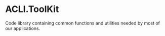 ACLI.ToolKit
============

Code library containing common functions and utilities needed by most of our applications.